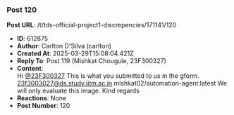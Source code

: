 ### Post 120
**Post URL**: /t/tds-official-project1-discrepencies/171141/120
- **ID**: 612875
- **Author**: Carlton D'Silva (carlton)
- **Created At**: 2025-03-29T15:08:04.421Z
- **Reply To**: Post 119 (Mishkat Chougule, 23F300327)
- **Content**:  
  Hi <a class="mention" href="/u/23f300327">@23F300327</a>
This is what you submitted to us in the gform.
23f3003027@ds.study.iitm.ac.in	mishkat02/automation-agent:latest
We will only evaluate this image.
Kind regards
- **Reactions**: None
- **Post Number**: 120

